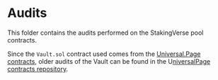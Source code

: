 # Audits

This folder contains the audits performed on the StakingVerse pool contracts.

Since the `Vault.sol` contract used comes from the [Universal.Page contracts](https://github.com/Universal-Page/contracts), older audits of the Vault can be found in the U[niversalPage contracts repository](https://github.com/Universal-Page/contracts/tree/main/audits).
